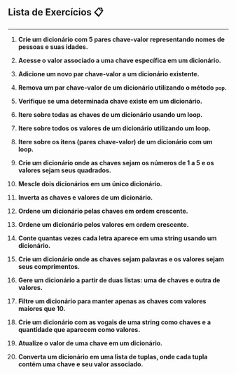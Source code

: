 ## **Lista de Exercícios** 📋 

--------------------------------------------------------------------------------------------------------------------------------------------------------------

1. **Crie um dicionário com 5 pares chave-valor representando nomes de pessoas e suas idades.**

2. **Acesse o valor associado a uma chave específica em um dicionário.**

3. **Adicione um novo par chave-valor a um dicionário existente.**

4. **Remova um par chave-valor de um dicionário utilizando o método `pop`.**

5. **Verifique se uma determinada chave existe em um dicionário.**

6. **Itere sobre todas as chaves de um dicionário usando um loop.**

7. **Itere sobre todos os valores de um dicionário utilizando um loop.**

8. **Itere sobre os itens (pares chave-valor) de um dicionário com um loop.**

9. **Crie um dicionário onde as chaves sejam os números de 1 a 5 e os valores sejam seus quadrados.**

10. **Mescle dois dicionários em um único dicionário.**

11. **Inverta as chaves e valores de um dicionário.**

12. **Ordene um dicionário pelas chaves em ordem crescente.**

13. **Ordene um dicionário pelos valores em ordem crescente.**

14. **Conte quantas vezes cada letra aparece em uma string usando um dicionário.**

15. **Crie um dicionário onde as chaves sejam palavras e os valores sejam seus comprimentos.**

16. **Gere um dicionário a partir de duas listas: uma de chaves e outra de valores.**

17. **Filtre um dicionário para manter apenas as chaves com valores maiores que 10.**

18. **Crie um dicionário com as vogais de uma string como chaves e a quantidade que aparecem como valores.**

19. **Atualize o valor de uma chave em um dicionário.**

20. **Converta um dicionário em uma lista de tuplas, onde cada tupla contém uma chave e seu valor associado.**
